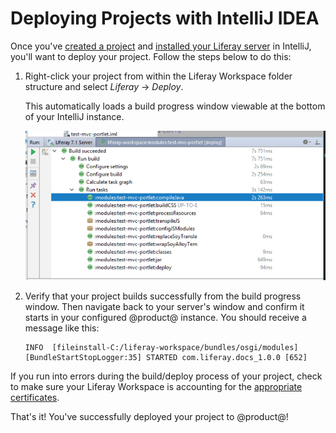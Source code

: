 # Deploying Projects with IntelliJ IDEA

Once you've
[created a project](/develop/tutorials/-/knowledge_base/7-1/creating-projects-with-intellij-idea)
and
[installed your Liferay server](/develop/tutorials/-/knowledge_base/7-1/installing-a-server-in-intellij-idea)
in IntelliJ, you'll want to deploy your project. Follow the steps below to do
this:

1.  Right-click your project from within the Liferay Workspace folder structure
    and select *Liferay* &rarr; *Deploy*.

    This automatically loads a build progress window viewable at the bottom of
    your IntelliJ instance.

    ![Figure 1: Verify that your project build successfully.](../../../images/intellij-project-build.png)

2.  Verify that your project builds successfully from the build progress window.
    Then navigate back to your server's window and confirm it starts in your
    configured @product@ instance. You should receive a message like this:

        INFO  [fileinstall-C:/liferay-workspace/bundles/osgi/modules][BundleStartStopLogger:35] STARTED com.liferay.docs_1.0.0 [652]

If you run into errors during the build/deploy process of your project, check to
make sure your Liferay Workspace is accounting for the
[appropriate certificates](/develop/tutorials/-/knowledge_base/7-1/configuring-a-liferay-workspace#certification-issues-in-liferay-workspace).

That's it! You've successfully deployed your project to @product@!